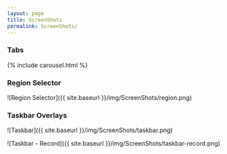 ```yaml
---
layout: page
title: ScreenShots
permalink: ScreenShots/
---
```


### Tabs
{% include carousel.html %}

### Region Selector
![Region Selector]({{ site.baseurl }}/img/ScreenShots/region.png)

### Taskbar Overlays
![Taskbar]({{ site.baseurl }}/img/ScreenShots/taskbar.png)

![Taskbar - Record]({{ site.baseurl }}/img/ScreenShots/taskbar-record.png)